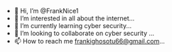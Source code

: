 - 👋 Hi, I’m @FrankNice1
- 👀 I’m interested in all about the internet...
- 🌱 I’m currently learning cyber security...
- 💞️ I’m looking to collaborate on cyber security ...
- 📫 How to reach me frankighosotu66@gmail.com...

<!---
FrankNice1/FrankNice1 is a ✨ special ✨ repository because its `README.md` (this file) appears on your GitHub profile.
You can click the Preview link to take a look at your changes.
--->
